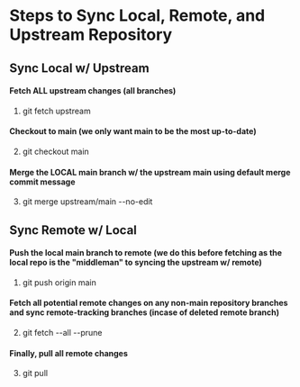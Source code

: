 # Steps to Sync Local, Remote, and Upstream Repository

## Sync Local w/ Upstream
#### Fetch ALL upstream changes (all branches)
1. git fetch upstream
#### Checkout to main (we only want main to be the most up-to-date)
2. git checkout main
#### Merge the LOCAL main branch w/ the upstream main using default merge commit message
3. git merge upstream/main --no-edit

## Sync Remote w/ Local
#### Push the local main branch to remote (we do this before fetching as the local repo is the "middleman" to syncing the upstream w/ remote)
1. git push origin main
#### Fetch all potential remote changes on any non-main repository branches and sync remote-tracking branches (incase of deleted remote branch)
2. git fetch --all --prune
#### Finally, pull all remote changes
3. git pull
